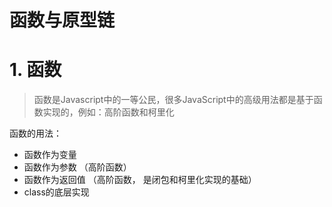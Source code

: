 # 函数与原型链

# 1. 函数

> 函数是Javascript中的一等公民，很多JavaScript中的高级用法都是基于函数实现的，例如：高阶函数和柯里化

函数的用法：

- 函数作为变量
- 函数作为参数  （高阶函数）
- 函数作为返回值  （高阶函数， 是闭包和柯里化实现的基础）
- class的底层实现

